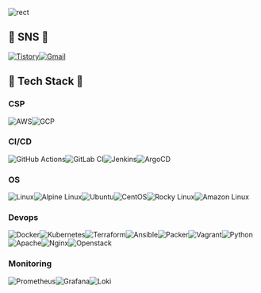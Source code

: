 ![rect](https://capsule-render.vercel.app/api?type=rect&color=gradient&text=%20%20Somaz%20%20&fontAlign=30&fontSize=30&textBg=true&desc=Devops%20%20Engineer%20&descAlign=60&descAlignY=50)

##  🐩 SNS 🦮 
[![Tistory](https://img.shields.io/badge/Tistory-%23FF0000?style=for-the-badge&logo=tistory&logoColor=white)](https://somaz.tistory.com)[![Gmail](https://img.shields.io/badge/Gmail-%230D58A6?style=for-the-badge&logo=gmail&logoColor=white)](mailto:genius5711@gmail.com)

## 🐨 Tech Stack 🐼

### CSP
![AWS](https://img.shields.io/badge/-AWS-232F3E?style=flat-square&logo=amazon-aws&logoColor=white)![GCP](https://img.shields.io/badge/-GCP-4285F4?style=flat-square&logo=google-cloud&logoColor=white) 
 

### CI/CD
![GitHub Actions](https://img.shields.io/badge/-GitHub_Actions-2088FF?style=flat-square&logo=github-actions&logoColor=white)![GitLab CI](https://img.shields.io/badge/-GitLab_CI-FCA121?style=flat-square&logo=gitlab&logoColor=white)![Jenkins](https://img.shields.io/badge/-Jenkins-D24939?style=flat-square&logo=jenkins&logoColor=white)![ArgoCD](https://img.shields.io/badge/-ArgoCD-0D658D?style=flat-square&logo=argocd&logoColor=white)

### OS
![Linux](https://img.shields.io/badge/-Linux-FCC624?style=flat-square&logo=linux&logoColor=white)![Alpine Linux](https://img.shields.io/badge/-Alpine_Linux-0D597F?style=flat-square&logo=alpine-linux&logoColor=white)![Ubuntu](https://img.shields.io/badge/-Ubuntu-E95420?style=flat-square&logo=ubuntu&logoColor=white)![CentOS](https://img.shields.io/badge/-CentOS-262577?style=flat-square&logo=centos&logoColor=white)![Rocky Linux](https://img.shields.io/badge/-RockyLinux-6096BA?style=flat-square&logo=rockylinux&logoColor=white)![Amazon Linux](https://img.shields.io/badge/-Amazon_Linux-232F3E?style=flat-square&logo=amazon-aws&logoColor=white)

### Devops
![Docker](https://img.shields.io/badge/-Docker-2496ED?style=flat-square&logo=docker&logoColor=white)![Kubernetes](https://img.shields.io/badge/-Kubernetes-326CE5?style=flat-square&logo=kubernetes&logoColor=white)![Terraform](https://img.shields.io/badge/-Terraform-623CE4?style=flat-square&logo=terraform&logoColor=white)![Ansible](https://img.shields.io/badge/-Ansible-EE0000?style=flat-square&logo=ansible&logoColor=white)![Packer](https://img.shields.io/badge/-Packer-1A4263?style=flat-square&logo=packer&logoColor=white)![Vagrant](https://img.shields.io/badge/-Vagrant-1563FF?style=flat-square&logo=vagrant&logoColor=white)![Python](https://img.shields.io/badge/-Python-3776AB?style=flat-square&logo=python&logoColor=white)![Apache](https://img.shields.io/badge/-Apache-D22128?style=flat-square&logo=apache&logoColor=white)![Nginx](https://img.shields.io/badge/-Nginx-009639?style=flat-square&logo=nginx&logoColor=white)![Openstack](https://img.shields.io/badge/-Openstack-ED1944?style=flat-square&logo=openstack&logoColor=white)

### Monitoring
![Prometheus](https://img.shields.io/badge/-Prometheus-E6522C?style=flat-square&logo=prometheus&logoColor=white)![Grafana](https://img.shields.io/badge/-Grafana-F46800?style=flat-square&logo=grafana&logoColor=white)![Loki](https://img.shields.io/badge/-Loki-FF4500?style=flat-square&logo=loki&logoColor=white)

<!--
### Hi there 👋

**somaz94/somaz94** is a ✨ _special_ ✨ repository because its `README.md` (this file) appears on your GitHub profile.

Here are some ideas to get you started:

- 🔭 I’m currently working on ...
- 🌱 I’m currently learning ...
- 👯 I’m looking to collaborate on ...
- 🤔 I’m looking for help with ...
- 💬 Ask me about ...
- 📫 How to reach me: ...
- 😄 Pronouns: ...
- ⚡ Fun fact: ...
-->
